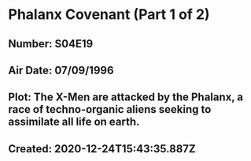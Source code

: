 # Phalanx Covenant (Part 1 of 2)
## Number: S04E19
## Air Date: 07/09/1996
## Plot: The X-Men are attacked by the Phalanx, a race of techno-organic aliens seeking to assimilate all life on earth.
## Created: 2020-12-24T15:43:35.887Z